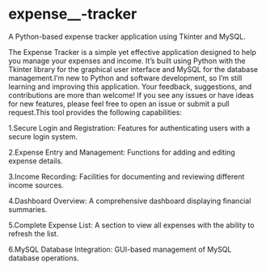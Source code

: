 # expense__-tracker
A Python-based expense tracker application using Tkinter and MySQL.

The Expense Tracker is a simple yet effective application designed to help you manage your expenses and income. It’s built using Python with the Tkinter library for the graphical user interface and MySQL for the database management.I’m new to Python and software development, so I’m still learning and improving this application. Your feedback, suggestions, and contributions are more than welcome! If you see any issues or have ideas for new features, please feel free to open an issue or submit a pull request.This tool provides the following capabilities:

1.Secure Login and Registration: Features for authenticating users with a secure login system.

2.Expense Entry and Management: Functions for adding and editing expense details.

3.Income Recording: Facilities for documenting and reviewing different income sources.

4.Dashboard Overview: A comprehensive dashboard displaying financial summaries.

5.Complete Expense List: A section to view all expenses with the ability to refresh the list.

6.MySQL Database Integration: GUI-based management of MySQL database operations.

